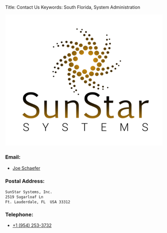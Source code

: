 Title: Contact Us
Keywords: South Florida, System Administration

![SunStar Systems](images/sunstarlogowhole.png)

### Email:

- [Joe Schaefer](mailto:joe@sunstarsys.com)

### Postal Address:

    SunStar Systems, Inc.
    2519 Sugarloaf Ln
    Ft. Lauderdale, FL  USA 33312

### Telephone:

- [+1 (954) 253-3732](tel://1.954.253.3732/)

